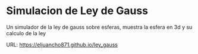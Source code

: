 # Simulacion de Ley de Gauss

Un simulador de la ley de gauss sobre esferas, muestra la esfera en 3d y su calculo de la ley

URL: https://eljuancho871.github.io/ley_gauss
